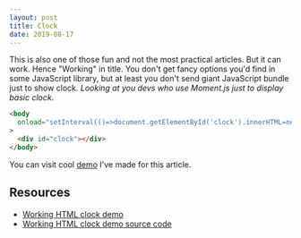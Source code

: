 ```yaml
---
layout: post
title: Clock
date: 2019-08-17
---
```


This is also one of those fun and not the most practical articles. But it can work. Hence "Working" in title. You don't get fancy options you'd find in some JavaScript library, but at least you don't send giant JavaScript bundle just to show clock. _Looking at you devs who use Moment.js just to display basic clock._

```html
<body
  onload="setInterval(()=>document.getElementById('clock').innerHTML=new Date().toGMTString().slice(17,25))"
>
  <div id="clock"></div>
</body>
```

You can visit cool [demo](https://html-clock.netlify.com/) I've made for this article.

## Resources

- [Working HTML clock demo](https://html-clock.netlify.com/)
- [Working HTML clock demo source code](https://github.com/bartol/html-clock/)
